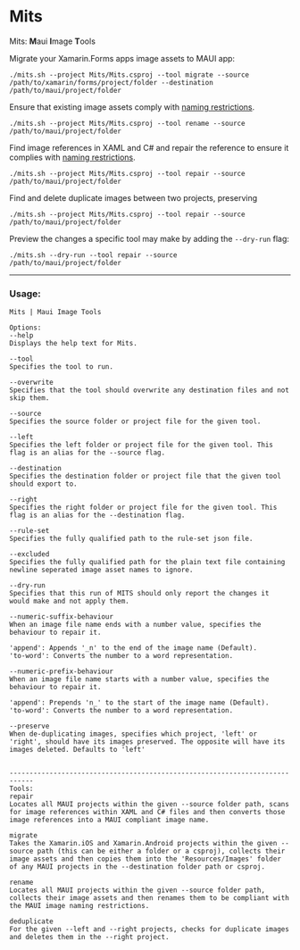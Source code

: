 # Mits

Mits: **M**aui **I**mage **T**ools

Migrate your Xamarin.Forms apps image assets to MAUI app:

```
./mits.sh --project Mits/Mits.csproj --tool migrate --source /path/to/xamarin/forms/project/folder --destination /path/to/maui/project/folder
```
Ensure that existing image assets comply with [naming restrictions](https://learn.microsoft.com/en-us/dotnet/maui/user-interface/controls/image?view=net-maui-8.0#load-a-local-image).

```
./mits.sh --project Mits/Mits.csproj --tool rename --source /path/to/maui/project/folder
```

Find image references in XAML and C# and repair the reference to ensure it complies with [naming restrictions](https://learn.microsoft.com/en-us/dotnet/maui/user-interface/controls/image?view=net-maui-8.0#load-a-local-image).

```
./mits.sh --project Mits/Mits.csproj --tool repair --source /path/to/maui/project/folder
```

Find and delete duplicate images between two projects, preserving 

```
./mits.sh --project Mits/Mits.csproj --tool repair --source /path/to/maui/project/folder
```

Preview the changes a specific tool may make by adding the `--dry-run` flag:

```
./mits.sh --dry-run --tool repair --source /path/to/maui/project/folder
```

----------------------------


### Usage:

```
Mits | Maui Image Tools

Options:
--help
Displays the help text for Mits.

--tool
Specifies the tool to run.

--overwrite
Specifies that the tool should overwrite any destination files and not skip them.

--source
Specifies the source folder or project file for the given tool.

--left
Specifies the left folder or project file for the given tool. This flag is an alias for the --source flag.

--destination
Specifies the destination folder or project file that the given tool should export to.

--right
Specifies the right folder or project file for the given tool. This flag is an alias for the --destination flag.

--rule-set
Specifies the fully qualified path to the rule-set json file.

--excluded
Specifies the fully qualified path for the plain text file containing newline seperated image asset names to ignore.

--dry-run
Specifies that this run of MITS should only report the changes it would make and not apply them.

--numeric-suffix-behaviour
When an image file name ends with a number value, specifies the behaviour to repair it.

'append': Appends '_n' to the end of the image name (Default).
'to-word': Converts the number to a word representation.

--numeric-prefix-behaviour
When an image file name starts with a number value, specifies the behaviour to repair it.

'append': Prepends 'n_' to the start of the image name (Default).
'to-word': Converts the number to a word representation.

--preserve
When de-duplicating images, specifies which project, 'left' or 'right', should have its images preserved. The opposite will have its images deleted. Defaults to 'left'


----------------------------------------------------------------------------
Tools:
repair
Locates all MAUI projects within the given --source folder path, scans for image references within XAML and C# files and then converts those image references into a MAUI compliant image name.

migrate
Takes the Xamarin.iOS and Xamarin.Android projects within the given --source path (this can be either a folder or a csproj), collects their image assets and then copies them into the 'Resources/Images' folder of any MAUI projects in the --destination folder path or csproj.

rename
Locates all MAUI projects within the given --source folder path, collects their image assets and then renames them to be compliant with the MAUI image naming restrictions.

deduplicate
For the given --left and --right projects, checks for duplicate images and deletes them in the --right project.
```

